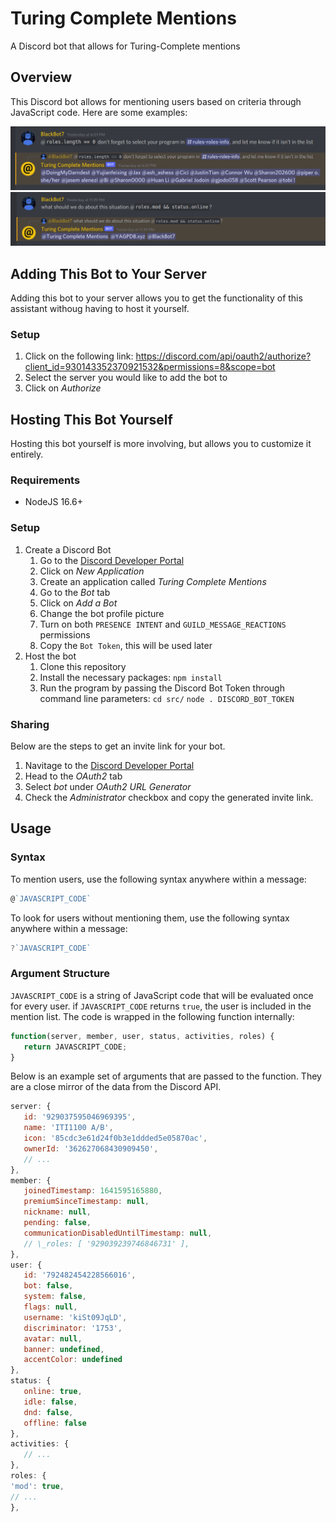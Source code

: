 # Turing Complete Mentions

A Discord bot that allows for Turing-Complete mentions

## Overview

This Discord bot allows for mentioning users based on criteria through JavaScript code. Here are some examples:

![](ksnip_20220111-113736.png)
![](ksnip_20220111-113811.png)

## Adding This Bot to Your Server

Adding this bot to your server allows you to get the functionality of this assistant withoug having to host it yourself.

### Setup

1. Click on the following link: <https://discord.com/api/oauth2/authorize?client_id=930143352370921532&permissions=8&scope=bot>
2. Select the server you would like to add the bot to
3. Click on _Authorize_

## Hosting This Bot Yourself

Hosting this bot yourself is more involving, but allows you to customize it entirely.

### Requirements

- NodeJS 16.6+

### Setup

1. Create a Discord Bot
   1. Go to the [Discord Developer Portal](https://discord.com/developers/applications)
   2. Click on _New Application_
   3. Create an application called _Turing Complete Mentions_
   4. Go to the _Bot_ tab
   5. Click on _Add a Bot_
   6. Change the bot profile picture
   7. Turn on both `PRESENCE INTENT` and `GUILD_MESSAGE_REACTIONS` permissions
   8. Copy the `Bot Token`, this will be used later
2. Host the bot
   1. Clone this repository
   2. Install the necessary packages: `npm install`
   3. Run the program by passing the Discord Bot Token through command line parameters: `cd src/` `node . DISCORD_BOT_TOKEN`

### Sharing

Below are the steps to get an invite link for your bot.

1. Navitage to the [Discord Developer Portal](https://discord.com/developers/applications)
2. Head to the _OAuth2_ tab
3. Select _bot_ under _OAuth2 URL Generator_
4. Check the _Administrator_ checkbox and copy the generated invite link.

## Usage

### Syntax

To mention users, use the following syntax anywhere within a message:

```JavaScript
@`JAVASCRIPT_CODE`
```

To look for users without mentioning them, use the following syntax anywhere within a message:

```JavaScript
?`JAVASCRIPT_CODE`
```

### Argument Structure

`JAVASCRIPT_CODE` is a string of JavaScript code that will be evaluated once for every user. if `JAVASCRIPT_CODE` returns `true`, the user is included in the mention list. The code is wrapped in the following function internally:

```JavaScript
function(server, member, user, status, activities, roles) {
   return JAVASCRIPT_CODE;
}
```

Below is an example set of arguments that are passed to the function. They are a close mirror of the data from the Discord API.

```JavaScript
server: {
   id: '929037595046969395',
   name: 'ITI1100 A/B',
   icon: '85cdc3e61d24f0b3e1ddded5e05870ac',
   ownerId: '362627068430909450',
   // ...
},
member: {
   joinedTimestamp: 1641595165880,
   premiumSinceTimestamp: null,
   nickname: null,
   pending: false,
   communicationDisabledUntilTimestamp: null,
   // \_roles: [ '929039239746846731' ],
},
user: {
   id: '792482454228566016',
   bot: false,
   system: false,
   flags: null,
   username: 'kiSt09JqLD',
   discriminator: '1753',
   avatar: null,
   banner: undefined,
   accentColor: undefined
},
status: {
   online: true,
   idle: false,
   dnd: false,
   offline: false
},
activities: {
   // ...
},
roles: {
'mod': true,
// ...
},
```
